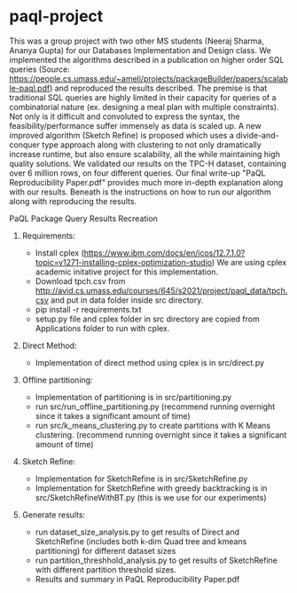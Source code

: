 # paql-project

This was a group project with two other MS students (Neeraj Sharma, Ananya Gupta) for our Databases Implementation and Design class.  We implemented the algorithms described in a publication on higher order SQL queries (Source: https://people.cs.umass.edu/~ameli/projects/packageBuilder/papers/scalable-paql.pdf) and reproduced the results described.  The premise is that traditional SQL queries are highly limited in their capacity for queries of a combinatorial nature (ex. designing a meal plan with multiple constraints).  Not only is it difficult and convoluted to express the syntax, the feasibility/performance suffer immensely as data is scaled up.  A new improved algorithm (Sketch Refine) is proposed which uses a divide-and-conquer type approach along with clustering to not only dramatically increase runtime, but also ensure scalability, all the while maintaining high quality solutions.  We validated our results on the TPC-H dataset, containing over 6 million rows, on four different queries.  Our final write-up "PaQL Reproducibility Paper.pdf" provides much more in-depth explanation along with our results.  Beneath is the instructions on how to run our algorithm along with reproducing the results.


PaQL Package Query Results Recreation

1) Requirements:
     - Install cplex (https://www.ibm.com/docs/en/icos/12.7.1.0?topic=v1271-installing-cplex-optimization-studio)
        We are using cplex academic initative project for this implementation.
     - Download tpch.csv from http://avid.cs.umass.edu/courses/645/s2021/project/paql_data/tpch.csv and put in data folder inside src directory.
     - pip install -r requirements.txt
     - setup.py file and cplex folder in src directory are copied from Applications folder to run with cplex. 

2) Direct Method:
   - Implementation of direct method using cplex is in src/direct.py
   
3) Offline partitioning:
    - Implementation of partitioning is in src/partitioning.py
    - run src/run_offline_partitioning.py (recommend running overnight since it takes a significant amount of time)
    - run src/k_means_clustering.py to create partitions with K Means clustering. (recommend running overnight since it takes a significant amount of time)
 
4) Sketch Refine:
    - Implementation for SketchRefine is in src/SketchRefine.py
    - Implementation for SketchRefine with greedy backtracking is in src/SketchRefineWithBT.py (this is we use for our experiments)

5) Generate results:
    - run dataset_size_analysis.py to get results of Direct and SketchRefine (includes both k-dim Quad tree and kmeans partitioning) for different dataset sizes
    - run partition_threshhold_analysis.py to get results of SketchRefine with different partition threshold sizes.
    - Results and summary in PaQL Reproducibility Paper.pdf



